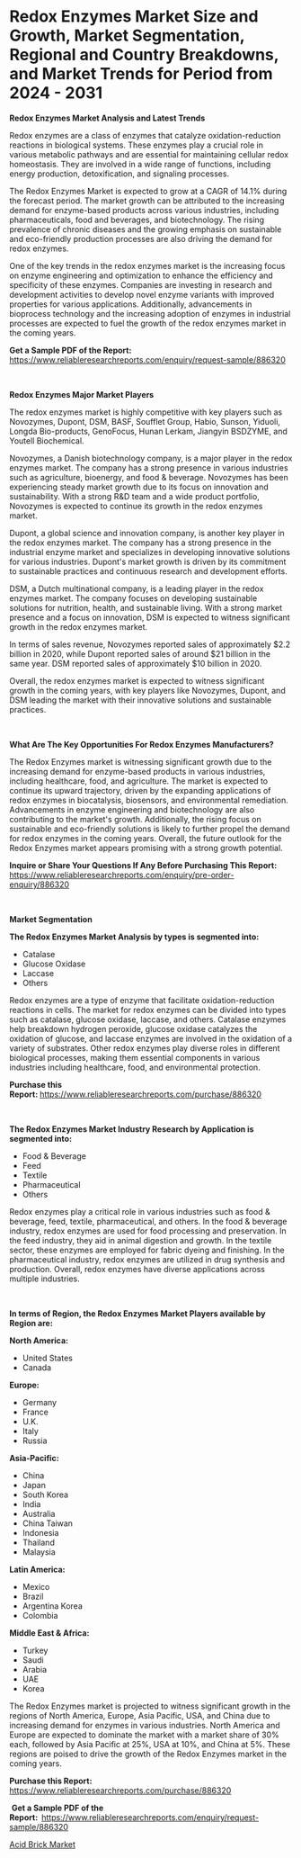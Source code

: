 <p><h1>Redox Enzymes Market Size and Growth, Market Segmentation, Regional and Country Breakdowns, and Market Trends for Period from 2024 -  2031</h1></p><p><strong>Redox Enzymes Market Analysis and Latest Trends</strong></p>
<p><p>Redox enzymes are a class of enzymes that catalyze oxidation-reduction reactions in biological systems. These enzymes play a crucial role in various metabolic pathways and are essential for maintaining cellular redox homeostasis. They are involved in a wide range of functions, including energy production, detoxification, and signaling processes.</p><p>The Redox Enzymes Market is expected to grow at a CAGR of 14.1% during the forecast period. The market growth can be attributed to the increasing demand for enzyme-based products across various industries, including pharmaceuticals, food and beverages, and biotechnology. The rising prevalence of chronic diseases and the growing emphasis on sustainable and eco-friendly production processes are also driving the demand for redox enzymes.</p><p>One of the key trends in the redox enzymes market is the increasing focus on enzyme engineering and optimization to enhance the efficiency and specificity of these enzymes. Companies are investing in research and development activities to develop novel enzyme variants with improved properties for various applications. Additionally, advancements in bioprocess technology and the increasing adoption of enzymes in industrial processes are expected to fuel the growth of the redox enzymes market in the coming years.</p></p>
<p><strong>Get a Sample PDF of the Report:&nbsp;</strong> <a href="https://www.reliableresearchreports.com/enquiry/request-sample/886320">https://www.reliableresearchreports.com/enquiry/request-sample/886320</a></p>
<p>&nbsp;</p>
<p><strong>Redox Enzymes Major Market Players</strong></p>
<p><p>The redox enzymes market is highly competitive with key players such as Novozymes, Dupont, DSM, BASF, Soufflet Group, Habio, Sunson, Yiduoli, Longda Bio-products, GenoFocus, Hunan Lerkam, Jiangyin BSDZYME, and Youtell Biochemical.</p><p>Novozymes, a Danish biotechnology company, is a major player in the redox enzymes market. The company has a strong presence in various industries such as agriculture, bioenergy, and food & beverage. Novozymes has been experiencing steady market growth due to its focus on innovation and sustainability. With a strong R&D team and a wide product portfolio, Novozymes is expected to continue its growth in the redox enzymes market.</p><p>Dupont, a global science and innovation company, is another key player in the redox enzymes market. The company has a strong presence in the industrial enzyme market and specializes in developing innovative solutions for various industries. Dupont's market growth is driven by its commitment to sustainable practices and continuous research and development efforts.</p><p>DSM, a Dutch multinational company, is a leading player in the redox enzymes market. The company focuses on developing sustainable solutions for nutrition, health, and sustainable living. With a strong market presence and a focus on innovation, DSM is expected to witness significant growth in the redox enzymes market.</p><p>In terms of sales revenue, Novozymes reported sales of approximately $2.2 billion in 2020, while Dupont reported sales of around $21 billion in the same year. DSM reported sales of approximately $10 billion in 2020.</p><p>Overall, the redox enzymes market is expected to witness significant growth in the coming years, with key players like Novozymes, Dupont, and DSM leading the market with their innovative solutions and sustainable practices.</p></p>
<p>&nbsp;</p>
<p><strong>What Are The Key Opportunities For Redox Enzymes Manufacturers?</strong></p>
<p><p>The Redox Enzymes market is witnessing significant growth due to the increasing demand for enzyme-based products in various industries, including healthcare, food, and agriculture. The market is expected to continue its upward trajectory, driven by the expanding applications of redox enzymes in biocatalysis, biosensors, and environmental remediation. Advancements in enzyme engineering and biotechnology are also contributing to the market's growth. Additionally, the rising focus on sustainable and eco-friendly solutions is likely to further propel the demand for redox enzymes in the coming years. Overall, the future outlook for the Redox Enzymes market appears promising with a strong growth potential.</p></p>
<p><strong>Inquire or Share Your Questions If Any Before Purchasing This Report:</strong> <a href="https://www.reliableresearchreports.com/enquiry/pre-order-enquiry/886320">https://www.reliableresearchreports.com/enquiry/pre-order-enquiry/886320</a></p>
<p>&nbsp;</p>
<p><strong>Market Segmentation</strong></p>
<p><strong>The Redox Enzymes Market Analysis by types is segmented into:</strong></p>
<p><ul><li>Catalase</li><li>Glucose Oxidase</li><li>Laccase</li><li>Others</li></ul></p>
<p><p>Redox enzymes are a type of enzyme that facilitate oxidation-reduction reactions in cells. The market for redox enzymes can be divided into types such as catalase, glucose oxidase, laccase, and others. Catalase enzymes help breakdown hydrogen peroxide, glucose oxidase catalyzes the oxidation of glucose, and laccase enzymes are involved in the oxidation of a variety of substrates. Other redox enzymes play diverse roles in different biological processes, making them essential components in various industries including healthcare, food, and environmental protection.</p></p>
<p><strong>Purchase this Report:&nbsp;</strong><a href="https://www.reliableresearchreports.com/purchase/886320">https://www.reliableresearchreports.com/purchase/886320</a></p>
<p>&nbsp;</p>
<p><strong>The Redox Enzymes Market Industry Research by Application is segmented into:</strong></p>
<p><ul><li>Food & Beverage</li><li>Feed</li><li>Textile</li><li>Pharmaceutical</li><li>Others</li></ul></p>
<p><p>Redox enzymes play a critical role in various industries such as food & beverage, feed, textile, pharmaceutical, and others. In the food & beverage industry, redox enzymes are used for food processing and preservation. In the feed industry, they aid in animal digestion and growth. In the textile sector, these enzymes are employed for fabric dyeing and finishing. In the pharmaceutical industry, redox enzymes are utilized in drug synthesis and production. Overall, redox enzymes have diverse applications across multiple industries.</p></p>
<p>&nbsp;</p>
<p><strong>In terms of Region, the Redox Enzymes Market Players available by Region are:</strong></p>
<p>
    <p> <strong> North America: </strong>
        <ul>
            <li>United States</li>
            <li>Canada</li>
        </ul>
        </p> 
    <p> <strong> Europe: </strong>
        <ul>
            <li>Germany</li>
            <li>France</li>
            <li>U.K.</li>
            <li>Italy</li>
            <li>Russia</li>
        </ul>
        </p> 
    <p> <strong> Asia-Pacific: </strong>
        <ul>
            <li>China</li>
            <li>Japan</li>
            <li>South Korea</li>
            <li>India</li>
            <li>Australia</li>
            <li>China Taiwan</li>
            <li>Indonesia</li>
            <li>Thailand</li>
            <li>Malaysia</li>
        </ul>
        </p> 
    <p> <strong> Latin America: </strong>
        <ul>
            <li>Mexico</li>
            <li>Brazil</li>
            <li>Argentina Korea</li>
            <li>Colombia</li>
        </ul>
        </p> 
    <p> <strong> Middle East & Africa: </strong>
        <ul>
            <li>Turkey</li>
            <li>Saudi</li>
            <li>Arabia</li>
            <li>UAE</li>
            <li>Korea</li>
        </ul>
    </p>
    </p>
<p><p>The Redox Enzymes market is projected to witness significant growth in the regions of North America, Europe, Asia Pacific, USA, and China due to increasing demand for enzymes in various industries. North America and Europe are expected to dominate the market with a market share of 30% each, followed by Asia Pacific at 25%, USA at 10%, and China at 5%. These regions are poised to drive the growth of the Redox Enzymes market in the coming years.</p></p>
<p><strong>Purchase this Report: </strong><a href="https://www.reliableresearchreports.com/purchase/886320">https://www.reliableresearchreports.com/purchase/886320</a></p>
<p>&nbsp;<strong>Get a Sample PDF of the Report:&nbsp;&nbsp;</strong><a href="https://www.reliableresearchreports.com/enquiry/request-sample/886320">https://www.reliableresearchreports.com/enquiry/request-sample/886320</a></p>
<p><strong></strong></p>
<p><p><a href="https://florentine-yuzu-f42.notion.site/Global-Acid-Brick-Market-by-Types-Applications-and-Major-Players-with-Regional-Growth-Rate-Analys-8007765a501147ad9d58f1b04d23fbde">Acid Brick Market</a></p></p>